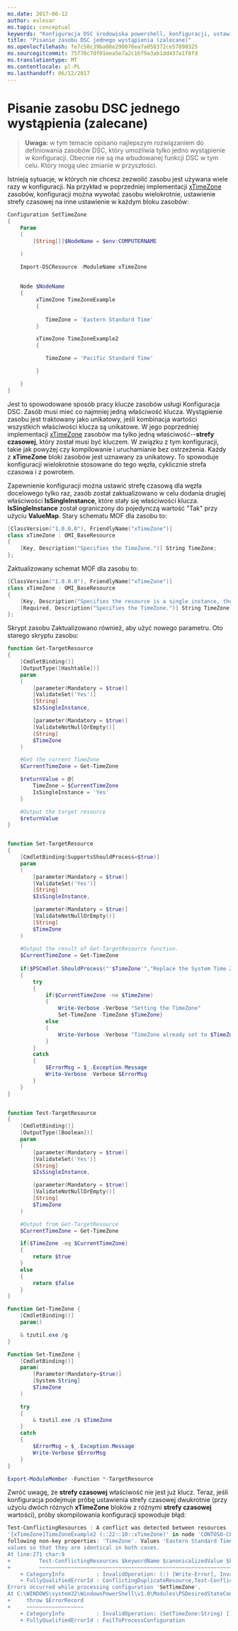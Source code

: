 ```yaml
---
ms.date: 2017-06-12
author: eslesar
ms.topic: conceptual
keywords: "Konfiguracja DSC środowiska powershell, konfiguracji, ustawienia"
title: "Pisanie zasobu DSC jednego wystąpienia (zalecane)"
ms.openlocfilehash: fe7c50c39ba08e290076ea7a058372ce57898325
ms.sourcegitcommit: 75f70c7df01eea5e7a2c16f9a3ab1dd437a1f8fd
ms.translationtype: MT
ms.contentlocale: pl-PL
ms.lasthandoff: 06/12/2017
---
```

# <a name="writing-a-single-instance-dsc-resource-best-practice"></a>Pisanie zasobu DSC jednego wystąpienia (zalecane)

>**Uwaga:** w tym temacie opisano najlepszym rozwiązaniem do definiowania zasobów DSC, który umożliwia tylko jedno wystąpienie w konfiguracji. Obecnie nie są ma wbudowanej funkcji DSC w tym celu. Który mogą ulec zmianie w przyszłości.

Istnieją sytuacje, w których nie chcesz zezwolić zasobu jest używana wiele razy w konfiguracji. Na przykład w poprzedniej implementacji [xTimeZone](https://github.com/PowerShell/xTimeZone) zasobów, konfiguracji można wywołać zasobu wielokrotnie, ustawienie strefy czasowej na inne ustawienie w każdym bloku zasobów:

```powershell
Configuration SetTimeZone 
{ 
    Param 
    ( 
        [String[]]$NodeName = $env:COMPUTERNAME 

    ) 

    Import-DSCResource -ModuleName xTimeZone 
 
 
    Node $NodeName 
    { 
         xTimeZone TimeZoneExample 
         { 
        
            TimeZone = 'Eastern Standard Time' 
         } 

         xTimeZone TimeZoneExample2
         {

            TimeZone = 'Pacific Standard Time'

         }        

    } 
} 
```

Jest to spowodowane sposób pracy klucze zasobów usługi Konfiguracja DSC. Zasób musi mieć co najmniej jedną właściwość klucza. Wystąpienie zasobu jest traktowany jako unikatowy, jeśli kombinacja wartości wszystkich właściwości klucza są unikatowe. W jego poprzedniej implementacji [xTimeZone](https://github.com/PowerShell/xTimeZone) zasobów ma tylko jedną właściwość--**strefy czasowej**, który został musi być kluczem. W związku z tym konfiguracji, takie jak powyżej czy kompilowanie i uruchamianie bez ostrzeżenia. Każdy z **xTimeZone** bloki zasobów jest uznawany za unikatowy. To spowoduje konfiguracji wielokrotnie stosowane do tego węzła, cyklicznie strefa czasowa i z powrotem.

Zapewnienie konfiguracji można ustawić strefę czasową dla węzła docelowego tylko raz, zasób został zaktualizowano w celu dodania drugiej właściwości **IsSingleInstance**, które stały się właściwości klucza. **IsSingleInstance** został ograniczony do pojedynczą wartość "Tak" przy użyciu **ValueMap**. Stary schematu MOF dla zasobu to:

```powershell
[ClassVersion("1.0.0.0"), FriendlyName("xTimeZone")]
class xTimeZone : OMI_BaseResource
{
    [Key, Description("Specifies the TimeZone.")] String TimeZone;
};
```

Zaktualizowany schemat MOF dla zasobu to:

```powershell
[ClassVersion("1.0.0.0"), FriendlyName("xTimeZone")]
class xTimeZone : OMI_BaseResource
{
    [Key, Description("Specifies the resource is a single instance, the value must be 'Yes'"), ValueMap{"Yes"}, Values{"Yes"}] String IsSingleInstance;
    [Required, Description("Specifies the TimeZone.")] String TimeZone;
};
```

Skrypt zasobu Zaktualizowano również, aby użyć nowego parametru. Oto starego skryptu zasobu:

```powershell
function Get-TargetResource
{
    [CmdletBinding()]
    [OutputType([Hashtable])]
    param
    (
        [parameter(Mandatory = $true)]
        [ValidateSet('Yes')]
        [String]
        $IsSingleInstance,

        [parameter(Mandatory = $true)]
        [ValidateNotNullOrEmpty()]
        [String]
        $TimeZone
    )

    #Get the current TimeZone
    $CurrentTimeZone = Get-TimeZone

    $returnValue = @{
        TimeZone = $CurrentTimeZone
        IsSingleInstance = 'Yes'
    }

    #Output the target resource
    $returnValue
}


function Set-TargetResource
{
    [CmdletBinding(SupportsShouldProcess=$true)]
    param
    (
        [parameter(Mandatory = $true)]
        [ValidateSet('Yes')]
        [String]
        $IsSingleInstance,

        [parameter(Mandatory = $true)]
        [ValidateNotNullOrEmpty()]
        [String]
        $TimeZone
    )
    
    #Output the result of Get-TargetResource function.
    $CurrentTimeZone = Get-TimeZone
    
    if($PSCmdlet.ShouldProcess("'$TimeZone'","Replace the System Time Zone"))
    {
        try
        {
            if($CurrentTimeZone -ne $TimeZone)
            {
                Write-Verbose -Verbose "Setting the TimeZone"
                Set-TimeZone -TimeZone $TimeZone}
            else
            {
                Write-Verbose -Verbose "TimeZone already set to $TimeZone"
            }
        }
        catch
        {
            $ErrorMsg = $_.Exception.Message
            Write-Verbose -Verbose $ErrorMsg
        }
    }
}


function Test-TargetResource
{
    [CmdletBinding()]
    [OutputType([Boolean])]
    param
    (
        [parameter(Mandatory = $true)]
        [ValidateSet('Yes')]
        [String]
        $IsSingleInstance, 

        [parameter(Mandatory = $true)]
        [ValidateNotNullOrEmpty()]
        [String]
        $TimeZone
    )

    #Output from Get-TargetResource
    $CurrentTimeZone = Get-TimeZone

    if($TimeZone -eq $CurrentTimeZone)
    {
        return $true
    }
    else
    {
        return $false
    }
}

Function Get-TimeZone {
    [CmdletBinding()]
    param()

    & tzutil.exe /g
}

Function Set-TimeZone {
    [CmdletBinding()]
    param(
        [Parameter(Mandatory=$true)]
        [System.String]
        $TimeZone
    )

    try
    {
        & tzutil.exe /s $TimeZone
    }
    catch
    {
        $ErrorMsg = $_.Exception.Message
        Write-Verbose $ErrorMsg
    }
}

Export-ModuleMember -Function *-TargetResource
```

Zwróć uwagę, że **strefy czasowej** właściwość nie jest już klucz. Teraz, jeśli konfiguracja podejmuje próbę ustawienia strefy czasowej dwukrotnie (przy użyciu dwóch różnych **xTimeZone** bloków z różnymi **strefy czasowej** wartości), próby skompilowania konfiguracji spowoduje błąd:

```powershell
Test-ConflictingResources : A conflict was detected between resources '[xTimeZone]TimeZoneExample (::15::10::xTimeZone)' and 
'[xTimeZone]TimeZoneExample2 (::22::10::xTimeZone)' in node 'CONTOSO-CLIENT'. Resources have identical key properties but there are differences in the 
following non-key properties: 'TimeZone'. Values 'Eastern Standard Time' don't match values 'Pacific Standard Time'. Please update these property 
values so that they are identical in both cases.
At line:271 char:9
+         Test-ConflictingResources $keywordName $canonicalizedValue $k ...
+         ~~~~~~~~~~~~~~~~~~~~~~~~~~~~~~~~~~~~~~~~~~~~~~~~~~~~~~~~~~~~~
    + CategoryInfo          : InvalidOperation: (:) [Write-Error], InvalidOperationException
    + FullyQualifiedErrorId : ConflictingDuplicateResource,Test-ConflictingResources
Errors occurred while processing configuration 'SetTimeZone'.
At C:\WINDOWS\system32\WindowsPowerShell\v1.0\Modules\PSDesiredStateConfiguration\PSDesiredStateConfiguration.psm1:3705 char:5
+     throw $ErrorRecord
+     ~~~~~~~~~~~~~~~~~~
    + CategoryInfo          : InvalidOperation: (SetTimeZone:String) [], InvalidOperationException
    + FullyQualifiedErrorId : FailToProcessConfiguration
```
   
